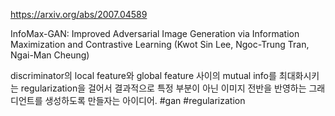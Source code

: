 https://arxiv.org/abs/2007.04589

InfoMax-GAN: Improved Adversarial Image Generation via Information
  Maximization and Contrastive Learning (Kwot Sin Lee, Ngoc-Trung Tran, Ngai-Man Cheung)

discriminator의 local feature와 global feature 사이의 mutual info를 최대화시키는 regularization을 걸어서 결과적으로 특정 부분이 아닌 이미지 전반을 반영하는 그래디언트를 생성하도록 만들자는 아이디어. #gan #regularization